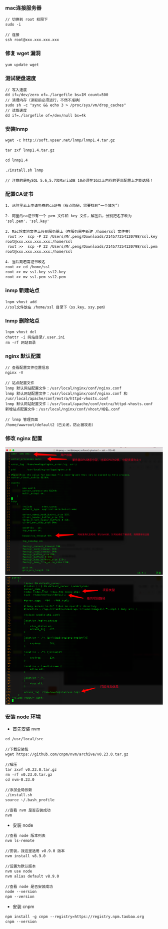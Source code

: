 ### mac连接服务器

```shell
// 切换到 root 权限下
sudo -i

// 连接
ssh root@xxx.xxx.xxx.xxx
```

### 修复 wget 漏洞
```shell
yum update wget
```

### 测试硬盘速度
```shell
// 写入速度
dd if=/dev/zero of=./largefile bs=1M count=500
// 清理内存（读取前必须进行，不然不准确）
sudo sh -c "sync && echo 3 > /proc/sys/vm/drop_caches"
// 读取速度
dd if=./largefile of=/dev/null bs=4k
```

### 安装lnmp
```shell
wget -c http://soft.vpser.net/lnmp/lnmp1.4.tar.gz

tar zxf lnmp1.4.tar.gz

cd lnmp1.4

./install.sh lnmp

// 注意的是MySQL 5.6,5.7及MariaDB 10必须在1G以上内存的更高配置上才能选择！
```

### 配置CA证书
```shell
1. 从阿里云上申请免费的ca证书（有点隐秘，需要找到“一个域名”）

2. 阿里的ca证书有一个 pem 文件和 key 文件，解压后，分别把名字改为 'ssl.pem'，'ssl.key'

3. Mac将本地文件上传到服务器上（在服务器中新建 /home/ssl 文件夹）
 root >>  scp -P 22 /Users/Mr.peng/Downloads/214577254120798/ssl.key root@xxx.xxx.xxx.xxx:/home/ssl
 root >>  scp -P 22 /Users/Mr.peng/Downloads/214577254120798/ssl.pem root@xxx.xxx.xxx.xxx:/home/ssl

4. 当后期若需证书改名
root >> cd /home/ssl
root >> mv ssl.key ssl2.key
root >> mv ssl.pem ssl2.pem
```

### inmp 新建站点
```shell
lnpm vhost add
//ssl文件放在 /home/ssl 目录下（ss.key、ssy.pem）
```

### lnmp 删除站点
```shell
lnpm vhost del
chattr -i 网站目录/.user.ini
rm -rf 网站目录
```

### nginx 默认配置
```shell
// 查看配置文件位置信息
nginx -V

// 站点配置文件
lnmp 默认网站配置文件：/usr/local/nginx/conf/nginx.conf
lnmp 默认网站配置文件：/usr/local/nginx/conf/nginx.conf 和 /usr/local/apache/conf/extra/httpd-vhosts.conf
lnmp 默认网站配置文件：/usr/local/apache/conf/extra/httpd-vhosts.conf
新增站点配置文件：/usr/local/nginx/conf/vhost/域名.conf

// lnmp 管理页面
/home/wwwroot/default2（已关闭，防止被攻击）
```

### 修改 nginx 配置
![](files/53648748.png)
![](files/53887871.png)


### 安装 node 环境

+ 首先安装 nvm

```shell
cd /usr/local/src

//下载安装包
wget https://github.com/cnpm/nvm/archive/v0.23.0.tar.gz

//解压
tar zxvf v0.23.0.tar.gz
rm -rf v0.23.0.tar.gz
cd nvm-0.23.0

//添加全局依赖
./install.sh
source ~/.bash_profile

//查看 nvm 是否安装成功
nvm
```

+ 安装 node 

```shell
//查看 node 版本列表
nvm ls-remote

//安装，我这里选用 v8.9.0 版本
nvm install v8.9.0

//设置为默认版本
nvm use node
nvm alias default v8.9.0

//查看 node 是否安装成功
node --version
npm --version
```

+ 安装 cnpm

```shell
npm install -g cnpm --registry=https://registry.npm.taobao.org
cnpm --version
```

